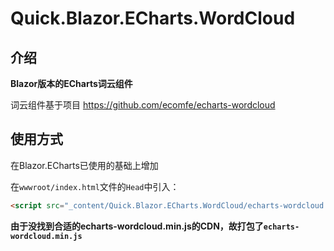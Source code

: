 ﻿# Quick.Blazor.ECharts.WordCloud

## 介绍

**Blazor版本的ECharts词云组件**

词云组件基于项目
https://github.com/ecomfe/echarts-wordcloud

## 使用方式

在Blazor.ECharts已使用的基础上增加

在`wwwroot/index.html`文件的`Head`中引入：
```html
<script src="_content/Quick.Blazor.ECharts.WordCloud/echarts-wordcloud.min.js"></script>
```
**由于没找到合适的echarts-wordcloud.min.js的CDN，故打包了`echarts-wordcloud.min.js`**
